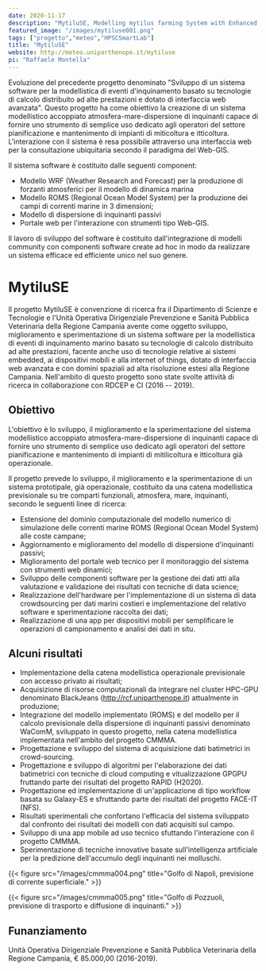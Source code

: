 ```yaml
---
date: 2020-11-17
description: "MytiluSE, Modelling mytilus farming System with Enhanced web technologies"
featured_image: "/images/mytiluse001.png"
tags: ["progetto","meteo","HPSCSmartLab"]
title: "MytiluSE"
website: http://meteo.uniparthenope.it/mytiluse
pi: "Raffaele Montella"
---
```

Evoluzione del precedente progetto denominato "Sviluppo di un sistema software per la modellistica di eventi d'inquinamento basato su tecnologie di calcolo distribuito ad alte prestazioni e dotato di interfaccia web avanzata".
Questo progetto ha come obiettivo la creazione di un sistema modellistico accoppiato atmosfera-mare-dispersione di inquinanti capace di fornire uno strumento di semplice uso dedicato agli operatori del settore pianificazione e mantenimento di impianti di miticoltura e itticoltura.
L'interazione con il sistema è resa possibile attraverso una interfaccia web per la consultazione ubiquitaria secondo il paradigma del Web-GIS.

Il sistema software è costituito dalle seguenti component:
- Modello WRF (Weather Research and Forecast) per la produzione di forzanti atmosferici per il modello di dinamica marina
- Modello ROMS (Regional Ocean Model System) per la produzione dei campi di correnti marine in 3 dimensioni;
- Modello di dispersione di inquinanti passivi
- Portale web per l'interazione con strumenti tipo Web-GIS.

Il lavoro di sviluppo del software è costituito dall'integrazione di modelli community con componenti software create ad hoc in modo da realizzare un sistema efficace ed efficiente unico nel suo genere.

# MytiluSE
Il progetto MytiluSE è convenzione di ricerca fra il Dipartimento di Scienze e Tecnologie e l'Unità Operativa Dirigenziale Prevenzione e Sanità Pubblica Veterinaria della Regione Campania avente come oggetto  sviluppo, miglioramento e sperimentazione di un sistema software per la modellistica di eventi di inquinamento marino basato su tecnologie di calcolo distribuito ad alte prestazioni, facente anche uso di tecnologie relative ai sistemi embedded, ai dispositivi mobili e alla internet of things, dotato di interfaccia web avanzata e con domini spaziali ad alta risoluzione estesi alla Regione Campania.
Nell'ambito di questo progetto sono state svolte attività di ricerca in collaborazione con RDCEP e CI (2016 -- 2019).

## Obiettivo
L'obiettivo è lo sviluppo, il miglioramento e la sperimentazione del sistema modellistico accoppiato atmosfera-mare-dispersione di inquinanti capace di fornire uno strumento di semplice uso dedicato agli operatori del settore pianificazione e mantenimento di impianti di mitilicoltura e itticoltura già operazionale.

Il progetto prevede lo sviluppo, il miglioramento e la sperimentazione di un sistema prototipale, già operazionale, costituito da una catena modellistica previsionale su tre comparti funzionali, atmosfera, mare, inquinanti, secondo le seguenti linee di ricerca:

- Estensione del dominio computazionale del modello numerico di simulazione delle correnti marine ROMS (Regional Ocean Model System) alle coste campane;
- Aggiornamento e miglioramento del modello di dispersione d'inquinanti passivi;
- Miglioramento del portale web tecnico per il monitoraggio del sistema con strumenti web dinamici;
- Sviluppo delle componenti software per la gestione dei dati atti alla valutazione e validazione dei risultati con tecniche di data science;
- Realizzazione dell'hardware per l'implementazione di un sistema di data crowdsourcing per dati marini costieri e implementazione del relativo software e sperimentazione raccolta dei dati;
- Realizzazione di una app per dispositivi mobili per semplificare le operazioni di campionamento e analisi dei dati in situ.

## Alcuni risultati
* Implementazione della catena modellistica operazionale previsionale con accesso privato ai risultati;
* Acquisizione di risorse computazionali da integrare nel cluster HPC-GPU denominato BlackJeans (http://rcf.uniparthenope.it) attualmente in produzione;
* Integrazione del modello implementato (ROMS) e del modello per il calcolo previsionale della dispersione di inquinanti passivi denominato WaComM, sviluppato in questo progetto, nella catena modellistica implementata nell'ambito del progetto CMMMA.
* Progettazione e sviluppo del sistema di acquisizione dati batimetrici in crowd-sourcing.
* Progettazione e sviluppo di algoritmi per l'elaborazione dei dati batimetrici con tecniche di cloud computing e vitualizzazione GPGPU fruttando parte dei risultati del progetto RAPID (H2020).
* Progettazione ed implementazione di un'applicazione di tipo workflow basata su Galaxy-ES e sfruttando parte dei risultati del progetto FACE-IT (NFS).
* Risultati sperimentali che confortano l'efficacia del sistema sviluppato dal confronto dei risultati dei modelli con dati acquisiti sul campo.
* Sviluppo di una app mobile ad uso tecnico sfuttando l'interazione con il progetto CMMMA.
* Sperimentazione di tecniche innovative basate sull'intelligenza artificiale per la predizione dell'accumulo degli inquinanti nei molluschi.

{{< figure src="/images/cmmma004.png" title="Golfo di Napoli, previsione di corrente superficiale." >}}

{{< figure src="/images/cmmma005.png" title="Golfo di Pozzuoli, previsione di trasporto e diffusione di inquinanti." >}}

## Funanziamento
Unità Operativa Dirigenziale Prevenzione e Sanità Pubblica Veterinaria della Regione Campania, € 85.000,00 (2016-2019).
